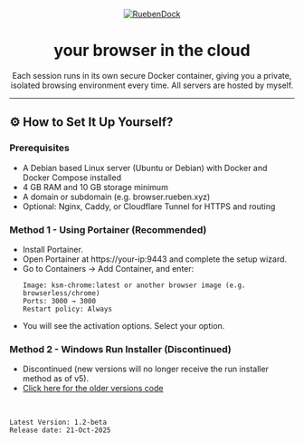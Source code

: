 <p align="center"><a href="https://browser.rueben.xyz"><img src="https://readme-typing-svg.demolab.com?font=Fira+Code&pause=1000&color=52C2BE&center=true&vCenter=true&width=435&lines=RuebenDock" alt="RuebenDock" /></a>
<h1 align="center">your browser in the cloud</h1>

<p align="center">Each session runs in its own secure Docker container, giving you a private, isolated browsing environment every time. All servers are hosted by myself.</p>
<hr>

## ⚙️ How to Set It Up Yourself?

### Prerequisites

-  A Debian based Linux server (Ubuntu or Debian) with Docker and Docker Compose installed
-  4 GB RAM and 10 GB storage minimum
-  A domain or subdomain (e.g. browser.rueben.xyz)
-  Optional: Nginx, Caddy, or Cloudflare Tunnel for HTTPS and routing

### Method 1 - Using Portainer (Recommended)

-   Install Portainer.
-   Open Portainer at https://your-ip:9443 and complete the setup wizard.
-   Go to Containers → Add Container, and enter:
    ```
    Image: ksm-chrome:latest or another browser image (e.g. browserless/chrome)
    Ports: 3000 → 3000
    Restart policy: Always
    ```
-   You will see the activation options. Select your option.

### Method 2 - Windows Run Installer (Discontinued)
-   Discontinued (new versions will no longer receive the run installer method as of v5).
-   [Click here for the older versions code](https://github.com/DrevilYT/ActivationScript/tree/main/installer/readme.md)

</br>

```
Latest Version: 1.2-beta
Release date: 21-Oct-2025
```
